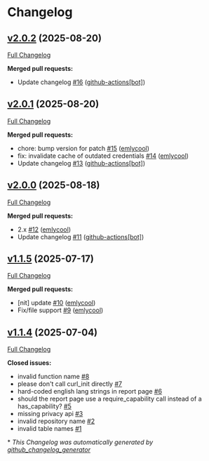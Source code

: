# Changelog

## [v2.0.2](https://github.com/cursiveinc/moodle-plagiarism_origai/tree/v2.0.2) (2025-08-20)

[Full Changelog](https://github.com/cursiveinc/moodle-plagiarism_origai/compare/v2.0.1...v2.0.2)

**Merged pull requests:**

- Update changelog [\#16](https://github.com/cursiveinc/moodle-plagiarism_origai/pull/16) ([github-actions[bot]](https://github.com/apps/github-actions))

## [v2.0.1](https://github.com/cursiveinc/moodle-plagiarism_origai/tree/v2.0.1) (2025-08-20)

[Full Changelog](https://github.com/cursiveinc/moodle-plagiarism_origai/compare/v2.0.0...v2.0.1)

**Merged pull requests:**

- chore: bump version for patch [\#15](https://github.com/cursiveinc/moodle-plagiarism_origai/pull/15) ([emlycool](https://github.com/emlycool))
- fix: invalidate cache of outdated credentials [\#14](https://github.com/cursiveinc/moodle-plagiarism_origai/pull/14) ([emlycool](https://github.com/emlycool))
- Update changelog [\#13](https://github.com/cursiveinc/moodle-plagiarism_origai/pull/13) ([github-actions[bot]](https://github.com/apps/github-actions))

## [v2.0.0](https://github.com/cursiveinc/moodle-plagiarism_origai/tree/v2.0.0) (2025-08-18)

[Full Changelog](https://github.com/cursiveinc/moodle-plagiarism_origai/compare/v1.1.5...v2.0.0)

**Merged pull requests:**

- 2.x [\#12](https://github.com/cursiveinc/moodle-plagiarism_origai/pull/12) ([emlycool](https://github.com/emlycool))
- Update changelog [\#11](https://github.com/cursiveinc/moodle-plagiarism_origai/pull/11) ([github-actions[bot]](https://github.com/apps/github-actions))

## [v1.1.5](https://github.com/cursiveinc/moodle-plagiarism_origai/tree/v1.1.5) (2025-07-17)

[Full Changelog](https://github.com/cursiveinc/moodle-plagiarism_origai/compare/v1.1.4...v1.1.5)

**Merged pull requests:**

- \[nit\] update [\#10](https://github.com/cursiveinc/moodle-plagiarism_origai/pull/10) ([emlycool](https://github.com/emlycool))
- Fix/file support [\#9](https://github.com/cursiveinc/moodle-plagiarism_origai/pull/9) ([emlycool](https://github.com/emlycool))

## [v1.1.4](https://github.com/cursiveinc/moodle-plagiarism_origai/tree/v1.1.4) (2025-07-04)

[Full Changelog](https://github.com/cursiveinc/moodle-plagiarism_origai/compare/a4a9b6932314dd21fec74f0824e40297bdad3d00...v1.1.4)

**Closed issues:**

- invalid function name [\#8](https://github.com/cursiveinc/moodle-plagiarism_origai/issues/8)
- please don't call curl\_init directly  [\#7](https://github.com/cursiveinc/moodle-plagiarism_origai/issues/7)
- hard-coded english lang strings in report page [\#6](https://github.com/cursiveinc/moodle-plagiarism_origai/issues/6)
- should the report page use a require\_capability call instead of a has\_capability? [\#5](https://github.com/cursiveinc/moodle-plagiarism_origai/issues/5)
- missing privacy api [\#3](https://github.com/cursiveinc/moodle-plagiarism_origai/issues/3)
- invalid repository name [\#2](https://github.com/cursiveinc/moodle-plagiarism_origai/issues/2)
- invalid table names [\#1](https://github.com/cursiveinc/moodle-plagiarism_origai/issues/1)



\* *This Changelog was automatically generated by [github_changelog_generator](https://github.com/github-changelog-generator/github-changelog-generator)*
